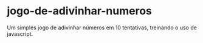 # jogo-de-adivinhar-numeros
 Um simples jogo de adivinhar números em 10 tentativas, treinando o uso de javascript.
